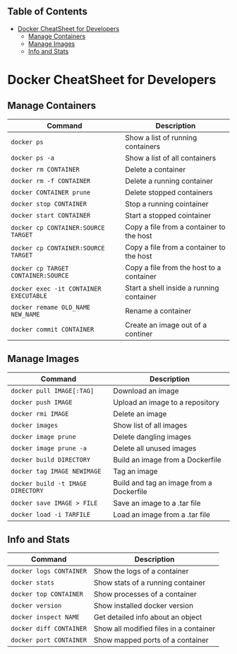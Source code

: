 ## Table of Contents

- [Docker CheatSheet for Developers](#docker-cheatsheet-for-developers)
  - [Manage Containers](#manage-containers)
  - [Manage Images](#manage-images)
  - [Info and Stats](#info-and-stats)

# Docker CheatSheet for Developers

## Manage Containers

| Command                                | Description                              |
| -------------------------------------- | ---------------------------------------- |
| `docker ps`                            | Show a list of running containers        |
| `docker ps -a`                         | Show a list of all containers            |
| `docker rm CONTAINER`                  | Delete a container                       |
| `docker rm -f CONTAINER`               | Delete a running container               |
| `docker CONTAINER prune`               | Delete stopped containers                |
| `docker stop CONTAINER`                | Stop a running cointainer                |
| `docker start CONTAINER`               | Start a stopped cointainer               |
| `docker cp CONTAINER:SOURCE TARGET`    | Copy a file from a container to the host |
| `docker cp CONTAINER:SOURCE TARGET`    | Copy a file from a container to the host |
| `docker cp TARGET CONTAINER:SOURCE`    | Copy a file from the host to a container |
| `docker exec -it CONTAINER EXECUTABLE` | Start a shell inside a running container |
| `docker remame OLD_NAME NEW_NAME`      | Rename a container                       |
| `docker commit CONTAINER`              | Create an image out of a continer        |

## Manage Images

| Command                           | Description                              |
| --------------------------------- | ---------------------------------------- |
| `docker pull IMAGE[:TAG]`         | Download an image                        |
| `docker push IMAGE`               | Upload an image to a repository          |
| `docker rmi IMAGE`                | Delete an image                          |
| `docker images`                   | Show list of all images                  |
| `docker image prune`              | Delete dangling images                   |
| `docker image prune -a`           | Delete all unused images                 |
| `docker build DIRECTORY`          | Build an image from a Dockerfile         |
| `docker tag IMAGE NEWIMAGE`       | Tag an image                             |
| `docker build -t IMAGE DIRECTORY` | Build and tag an image from a Dockerfile |
| `docker save IMAGE > FILE`        | Save an image to a .tar file             |
| `docker load -i TARFILE`          | Load an image from a .tar file           |

## Info and Stats

| Command                 | Description                            |
| ----------------------- | -------------------------------------- |
| `docker logs CONTAINER` | Show the logs of a container           |
| `docker stats`          | Show stats of a running container      |
| `docker top CONTAINER`  | Show processes of a container          |
| `docker version`        | Show installed docker version          |
| `docker inspect NAME`   | Get detailed info about an object      |
| `docker diff CONTAINER` | Show all modified files in a container |
| `docker port CONTAINER` | Show mapped ports of a container       |
